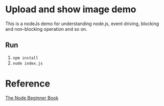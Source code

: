 # Upload and show image demo

This is a nodeJs demo for understanding node.js, event driving, blocking and non-blocking operation and so on.

## Run 

1. `npm install`
2. `node index.js`

# Reference

[The Node Beginner Book](https://www.nodebeginner.org)